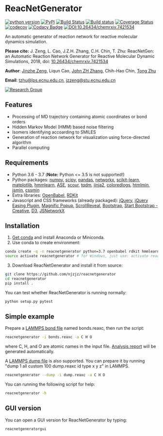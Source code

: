 # ReacNetGenerator

[![python version](https://img.shields.io/pypi/pyversions/reacnetgenerator.svg?logo=python&logoColor=white)](https://pypi.org/project/reacnetgenerator)
[![PyPI](https://img.shields.io/pypi/v/reacnetgenerator.svg)](https://pypi.org/project/reacnetgenerator)
[![Build Status](https://travis-ci.com/njzjz/reacnetgenerator.svg?branch=master)](https://travis-ci.com/njzjz/reacnetgenerator)
[![Build status](https://ci.appveyor.com/api/projects/status/t92hud34lgel1eu6?svg=true)](https://ci.appveyor.com/project/jzzeng/reacnetgenerator)
[![Coverage Status](https://coveralls.io/repos/github/njzjz/reacnetgenerator/badge.svg?branch=master)](https://coveralls.io/github/njzjz/reacnetgenerator?branch=master)
[![codecov](https://codecov.io/gh/njzjz/reacnetgenerator/branch/master/graph/badge.svg)](https://codecov.io/gh/njzjz/reacnetgenerator)
[![Codacy Badge](https://api.codacy.com/project/badge/Grade/b2336e2a2ff04aceab42604792c1c3e1)](https://www.codacy.com/app/jzzeng/reacnetgenerator?utm_source=github.com&amp;utm_medium=referral&amp;utm_content=njzjz/reacnetgenerator&amp;utm_campaign=Badge_Grade)
[![DOI:10.26434/chemrxiv.7421534](https://zenodo.org/badge/DOI/10.26434/chemrxiv.7421534.svg)](https://doi.org/10.26434/chemrxiv.7421534)

An automatic generator of reaction network for reactive molecular dynamics simulation.

**Please cite:** J. Zeng, L. Cao, J.Z.H. Zhang, C.H. Chin, T. Zhu: ReacNetGen: an Automatic Reaction Network Generator for Reactive Molecular Dynamic Simulations, 2018, doi: [10.26434/chemrxiv.7421534](https://dx.doi.org/10.26434/chemrxiv.7421534)

**Author**: [Jinzhe Zeng](https://cv.njzjz.win), Liqun Cao, [John ZH Zhang](https://research.shanghai.nyu.edu/centers-and-institutes/chemistry/people/john-zenghui-zhang), Chih-Hao Chin, [Tong Zhu](http://computchem.cn/people/)

**Email**: tzhu@lps.ecnu.edu.cn, jzzeng@stu.ecnu.edu.cn

[![Research Group](https://img.shields.io/website-up-down-green-red/http/computchem.cn.svg?label=Research%20Group)](http://computechem.cn)

## Features

-   Processing of MD trajectory containing atomic coordinates or bond orders
-   Hidden Markov Model (HMM) based noise filtering
-   Isomers identifying accoarding to SMILES
-   Generation of reaction network for visualization using force-directed algorithm
-   Parallel computing

## Requirements

-   Python 3.6 - 3.7 (**Note:** Python &lt;= 3.5 is not supported!)
-   Python packages: [numpy](https://github.com/numpy/numpy), [scipy](https://github.com/scipy/scipy), [pandas](https://github.com/pandas-dev/pandas), [networkx](https://github.com/networkx/networkx), [scikit-learn](https://github.com/scikit-learn/scikit-learn), [matplotlib](https://github.com/matplotlib/matplotlib), [hmmlearn](https://github.com/hmmlearn/hmmlearn), [ASE](https://gitlab.com/ase/ase), [scour](https://github.com/scour-project/scour), [tqdm](https://github.com/tqdm/tqdm), [jinja2](https://github.com/pallets/jinja), [coloredlogs](https://github.com/xolox/python-coloredlogs), [htmlmin](https://github.com/mankyd/htmlmin/), [jsmin](https://github.com/tikitu/jsmin/), [cssmin](https://github.com/zacharyvoase/cssmin)
-   Extra libraries: [OpenBabel](https://github.com/openbabel/openbabel), [RDKit](https://github.com/rdkit/rdkit)
-   Javascript and CSS frameworks (already packaged): [jQuery](https://github.com/jquery/jquery), [jQuery Easing Plugin](https://github.com/gdsmith/jquery.easing), [Magnific Popup](https://github.com/dimsemenov/Magnific-Popup), [ScrollReveal](https://github.com/scrollreveal/scrollreveal), [Bootstrap](https://github.com/twbs/bootstrap), [Start Bootstrap - Creative](https://github.com/BlackrockDigital/startbootstrap-creative), [D3](https://github.com/d3/d3), [JSNetworkX](https://github.com/fkling/JSNetworkX)

## Installation

1.  [Get conda](https://conda.io/projects/continuumio-conda/en/latest/user-guide/install/index.html) and install Anaconda or Miniconda.
2.  Use conda to create environment:

```sh
conda create -q -n reacnetgenerator python=3.7 openbabel rdkit hmmlearn -c openbabel -c conda-forge
source activate reacnetgenerator # for Windows, just use: activate reacnetgenerator
```

3.  Download ReacNetGenerator and install it from source:

```sh
git clone https://github.com/njzjz/reacnetgenerator
cd reacnetgenerator
pip install .
```

You can test whether ReacNetGenerator is running normally:

```sh
python setup.py pytest
```

## Simple example

Prepare a [LAMMPS bond file](http://lammps.sandia.gov/doc/fix_reax_bonds.html) named bonds.reaxc, then run the script:

```sh
reacnetgenerator -i bonds.reaxc -a C H O
```

where C, H, and O are atomic names in the input file. [Analysis report](report.html) will be generated automatically.  

A [LAMMPS dump file](https://lammps.sandia.gov/doc/dump.html) is also supported. You can prepare it by running "dump 1 all custom 100 dump.reaxc id type x y z" in LAMMPS.

```sh
reacnetgenerator --dump -i dump.reaxc -a C H O
```

You can running the following script for help:

```sh
reacnetgenerator -h
```

## GUI version

You can open a GUI version for ReacNetGenerator by typing:

```sh
reacnetgeneratorgui
```
